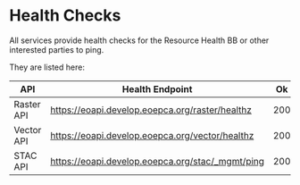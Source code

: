 # Health Checks

All services provide health checks for the Resource Health BB or other interested parties to ping.

They are listed here:

| API        | Health Endpoint                                    | Ok   | Auth    |
|------------|----------------------------------------------------|------|---------|
| Raster API | <https://eoapi.develop.eoepca.org/raster/healthz>  | 200  | no auth |
| Vector API | <https://eoapi.develop.eoepca.org/vector/healthz>  | 200  | no auth |
| STAC API   | <https://eoapi.develop.eoepca.org/stac/_mgmt/ping> | 200  | no auth |